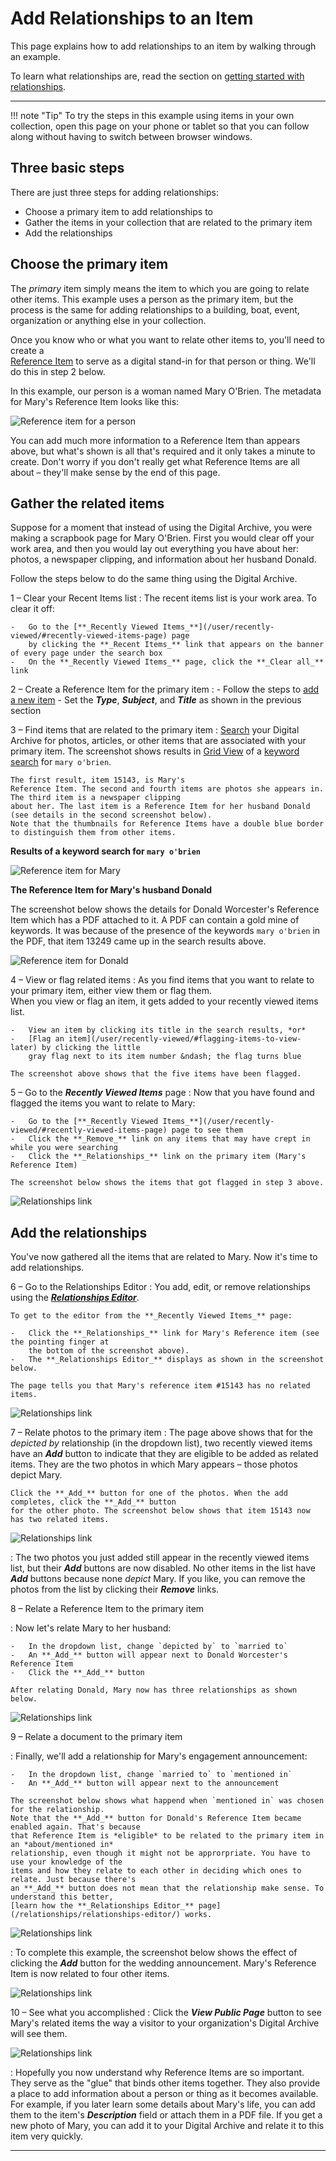 # Add Relationships to an Item

This page explains how to add relationships to an item by walking through an example.

To learn what relationships are, read the section on
[getting started with relationships](/relationships/getting-started-relationships/).

---

!!! note "Tip"
    To try the steps in this example using items in your own collection, open this page on your phone
    or tablet so that you can follow along without having to switch between browser windows.

## Three basic steps

There are just three steps for adding relationships:

-   Choose a primary item to add relationships to
-   Gather the items in your collection that are related to the primary item
-   Add the relationships

## Choose the primary item

The *primary* item simply means the item to which you are going to relate other items. This example
uses a person as the primary item, but the process is the same for adding
relationships to a building, boat, event, organization or anything else in your collection.

Once you know who or what you want to relate other items to, you'll need to create a  
[Reference Item](/relationships/reference-items/)
to serve as a digital stand-in for that person or thing. We'll do this in step 2 below.

In this example, our person is a woman named Mary O'Brien. The metadata for Mary's Reference Item looks like this:

![Reference item for a person](add-relationship-2.jpg)

You can add much more information to a Reference Item than appears above, but what's shown is all that's 
required and it only takes a minute to create. Don't worry if you don't really get what
Reference Items are all about &ndash; they'll make sense by the end of this page.

## Gather the related items

Suppose for a moment that instead of using the Digital Archive, you were making a scrapbook page for
Mary O'Brien. First you would clear off your work area, and then you would lay out everything
you have about her: photos, a newspaper clipping, and information about her husband Donald.

Follow the steps below to do the same thing using the Digital Archive.

1 &ndash; Clear your Recent Items list
:   The recent items list is your work area. To clear it off:

    -   Go to the [**_Recently Viewed Items_**](/user/recently-viewed/#recently-viewed-items-page) page
        by clicking the **_Recent Items_** link that appears on the banner of every page under the search box
    -   On the **_Recently Viewed Items_** page, click the **_Clear all_** link

2 &ndash; Create a Reference Item for the primary item
:   -   Follow the steps to [add a new item](/archivist/items/#add-a-new-item)
    -   Set the **_Type_**, **_Subject_**, and **_Title_** as shown in the previous section

3 &ndash; Find items that are related to the primary item
:   [Search](/user/how-to-search/) your Digital Archive for photos, articles, or other items that
    are associated with your primary item. The screenshot shows results in [Grid View](/user/viewing-search-results/#grid-view)
    of a [keyword search](/user/how-to-search/#search-using-keywords) for `mary o'brien`.
    
    The first result, item 15143, is Mary's
    Reference Item. The second and fourth items are photos she appears in. The third item is a newspaper clipping
    about her. The last item is a Reference Item for her husband Donald (see details in the second screenshot below).
    Note that the thumbnails for Reference Items have a double blue border to distinguish them from other items.

**Results of a keyword search for `mary o'brien`**

![Reference item for Mary](add-relationship-3.jpg)

**The Reference Item for Mary's husband Donald**

The screenshot below shows the details for Donald Worcester's Reference Item which has a PDF attached to it.
A PDF can contain a gold mine of keywords. It was because of the presence of the keywords
`mary o'brien` in the PDF, that item 13249 came up in the search results above.

![Reference item for Donald](add-relationship-4.jpg)

4 &ndash; View or flag related items
:   As you find items that you want to relate to your primary item, either view them or flag them.   
    When you view or flag an item, it gets added to your recently viewed items list.
    
    -   View an item by clicking its title in the search results, *or*
    -   [Flag an item](/user/recently-viewed/#flagging-items-to-view-later) by clicking the little
        gray flag next to its item number &ndash; the flag turns blue

    The screenshot above shows that the five items have been flagged.

5 &ndash; Go to the **_Recently Viewed Items_** page
:   Now that you have found and flagged the items you want to relate to Mary:

    -   Go to the [**_Recently Viewed Items_**](/user/recently-viewed/#recently-viewed-items-page) page to see them
    -   Click the **_Remove_** link on any items that may have crept in while you were searching
    -   Click the **_Relationships_** link on the primary item (Mary's Reference Item)

    The screenshot below shows the items that got flagged in step 3 above. 

![Relationships link](add-relationship-1.jpg)

## Add the relationships

You've now gathered all the items that are related to Mary. Now it's time to add relationships.

6 &ndash; Go to the Relationships Editor
:   You add, edit, or remove relationships using the [**_Relationships Editor_**](/relationships/relationships-editor/).

    To get to the editor from the **_Recently Viewed Items_** page:

    -   Click the **_Relationships_** link for Mary's Reference item (see the pointing finger at
        the bottom of the screenshot above).
    -   The **_Relationships Editor_** displays as shown in the screenshot below.

    The page tells you that Mary's reference item #15143 has no related items.
 
![Relationships link](add-relationship-5.jpg)

7 &ndash; Relate photos to the primary item
:   The page above shows that for the *depicted by* relationship (in the dropdown list), two recently viewed items have an
    **_Add_** button to indicate that they are eligible to be added as related items. They are the two photos
    in which Mary appears &ndash; those photos depict Mary.
    
    Click the **_Add_** button for one of the photos. When the add completes, click the **_Add_** button
    for the other photo. The screenshot below shows that item 15143 now has two related items.

![Relationships link](add-relationship-6.jpg)
    
:   The two photos you just added still appear in the recently viewed items list, but their **_Add_** buttons
    are now disabled. No other items in the list have **_Add_** buttons because none *depict* Mary. If you like,
    you can remove the photos from the list by clicking their **_Remove_** links.

8 &ndash; Relate a Reference Item to the primary item

:   Now let's relate Mary to her husband:

    -   In the dropdown list, change `depicted by` to `married to`
    -   An **_Add_** button will appear next to Donald Worcester's Reference Item
    -   Click the **_Add_** button

    After relating Donald, Mary now has three relationships as shown below.

![Relationships link](add-relationship-7.jpg)

9 &ndash; Relate a document to the primary item

:   Finally, we'll add a relationship for Mary's engagement announcement:

    -   In the dropdown list, change `married to` to `mentioned in`
    -   An **_Add_** button will appear next to the announcement

    The screenshot below shows what happend when `mentioned in` was chosen for the relationship.
    Note that the **_Add_** button for Donald's Reference Item became enabled again. That's because
    that Reference Item is *eligible* to be related to the primary item in an *about/mentioned in*
    relationship, even though it might not be approrpriate. You have to use your knowledge of the
    items and how they relate to each other in deciding which ones to relate. Just because there's
    an **_Add_** button does not mean that the relationship make sense. To understand this better,  
    [learn how the **_Relationships Editor_** page](/relationships/relationships-editor/) works.

![Relationships link](add-relationship-8.jpg)

:   To complete this example, the screenshot below shows the effect of clicking the **_Add_** button
    for the wedding announcement. Mary's Reference Item is now related to four other items.

![Relationships link](add-relationship-9.jpg)

10 &ndash; See what you accomplished
:   Click the **_View Public Page_** button to see Mary's related items the way a visitor to
    your organization's Digital Archive will see them.

![Relationships link](add-relationship-10.jpg)

:   Hopefully you now understand why Reference Items are so important. They serve as the "glue" that binds
    other items together. They also provide a place to add information
    about a person or thing as it becomes available. For example, if you later learn some details about
    Mary's life, you can add them to the item's **_Description_** field or attach them in a PDF file. If
    you get a new photo of Mary, you can add it to your Digital Archive and relate it to this item very quickly.

---